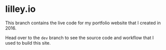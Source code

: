 # lilley.io

This branch contains the live code for my portfolio website that I created in 2016.

Head over to the `dev` branch to see the source code and workflow that I used to build this site.
